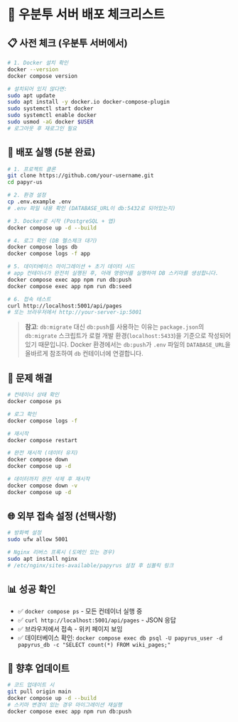# 🐧 우분투 서버 배포 체크리스트

## 📋 사전 체크 (우분투 서버에서)

```bash
# 1. Docker 설치 확인
docker --version
docker compose version

# 설치되어 있지 않다면:
sudo apt update
sudo apt install -y docker.io docker-compose-plugin
sudo systemctl start docker
sudo systemctl enable docker
sudo usmod -aG docker $USER
# 로그아웃 후 재로그인 필요
```

## 🚀 배포 실행 (5분 완료)

```bash
# 1. 프로젝트 클론
git clone https://github.com/your-username.git
cd papyr-us

# 2. 환경 설정
cp .env.example .env
# .env 파일 내용 확인 (DATABASE_URL이 db:5432로 되어있는지)

# 3. Docker로 시작 (PostgreSQL + 앱)
docker compose up -d --build

# 4. 로그 확인 (DB 헬스체크 대기)
docker compose logs db
docker compose logs -f app

# 5. 데이터베이스 마이그레이션 + 초기 데이터 시드
# app 컨테이너가 완전히 실행된 후, 아래 명령어를 실행하여 DB 스키마를 생성합니다.
docker compose exec app npm run db:push
docker compose exec app npm run db:seed

# 6. 접속 테스트
curl http://localhost:5001/api/pages
# 또는 브라우저에서 http://your-server-ip:5001
```

> **참고**: `db:migrate` 대신 `db:push`를 사용하는 이유는 `package.json`의 `db:migrate` 스크립트가 로컬 개발 환경(`localhost:5433`)을 기준으로 작성되어 있기 때문입니다. Docker 환경에서는 `db:push`가 `.env` 파일의 `DATABASE_URL`을 올바르게 참조하여 `db` 컨테이너에 연결합니다.

## 🔧 문제 해결

```bash
# 컨테이너 상태 확인
docker compose ps

# 로그 확인
docker compose logs -f

# 재시작
docker compose restart

# 완전 재시작 (데이터 유지)
docker compose down
docker compose up -d

# 데이터까지 완전 삭제 후 재시작
docker compose down -v
docker compose up -d
```

## 🌐 외부 접속 설정 (선택사항)

```bash
# 방화벽 설정
sudo ufw allow 5001

# Nginx 리버스 프록시 (도메인 있는 경우)
sudo apt install nginx
# /etc/nginx/sites-available/papyrus 설정 후 심볼릭 링크
```

## 📊 성공 확인

- ✅ `docker compose ps` - 모든 컨테이너 실행 중
- ✅ `curl http://localhost:5001/api/pages` - JSON 응답
- ✅ 브라우저에서 접속 - 위키 페이지 보임
- ✅ 데이터베이스 확인: `docker compose exec db psql -U papyrus_user -d papyrus_db -c "SELECT count(*) FROM wiki_pages;"`

## 🔄 향후 업데이트

```bash
# 코드 업데이트 시
git pull origin main
docker compose up -d --build
# 스키마 변경이 있는 경우 마이그레이션 재실행
docker compose exec app npm run db:push
```
